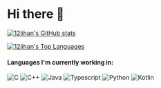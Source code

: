 # Hi there 👋
[![12jihan's GitHub stats](https://github-readme-stats.vercel.app/api?username=12jihan&show_icons=true&bg_color=1e1e2e&text_color=cdd6f4&icon_color=cba6f7&title_color=94e2d5&count_private=true)](https://github.com/12jihan)

[![12jihan's Top Languages](https://github-readme-stats.vercel.app/api/top-langs/?username=12jihan&layout=compact&bg_color=1e1e2e&text_color=cdd6f4&icon_color=cba6f7&title_color=94e2d5)](https://github.com/12jihan?tab=repositories)

#### Languages I'm currently working in:

![C](https://img.shields.io/badge/c-%2300599C.svg?style=for-the-badge&logo=c&logoColor=white)
![C++](https://img.shields.io/badge/c++-%2300599C.svg?style=for-the-badge&logo=c%2B%2B&logoColor=white)
![Java](https://img.shields.io/badge/Java-555555?style=for-the-badge&logo=oracle&logoColor=red)
![Typescript](https://img.shields.io/badge/TypeScript-%2300599C.svg?style=for-the-badge&logo=typescript&logoColor=white)
![Python](https://img.shields.io/badge/Python-yellow?style=for-the-badge&logo=python&logoColor)
![Kotlin](https://img.shields.io/badge/Kotlin-333?style=for-the-badge&logo=kotlin&logoColor)

<!--
**12jikan/12jikan** is a ✨ _special_ ✨ repository because its `README.md` (this file) appears on your GitHub profile.

Here are some ideas to get you started:

- 🔭 I’m currently working on ...
- 🌱 I’m currently learning ...
- 👯 I’m looking to collaborate on ...
- 🤔 I’m looking for help with ...
- 💬 Ask me about ...
- 📫 How to reach me: ...
- 😄 Pronouns: ...
- ⚡ Fun fact: ...
-->
